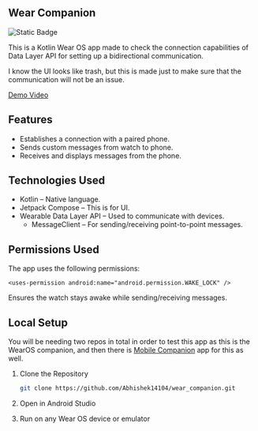 ## Wear Companion
![Static Badge](https://img.shields.io/badge/Wear%20OS%20Test%20App-Kotlin)

This is a Kotlin Wear OS app made to check the connection capabilities of Data Layer API for setting up a bidirectional communication.

I know the UI looks like trash, but this is made just to make sure that the communication will not be an issue.

[Demo Video](https://www.youtube.com/watch?v=i7tVZb8hycA)


## Features
- Establishes a connection with a paired phone.
- Sends custom messages from watch to phone.
- Receives and displays messages from the phone.


## Technologies Used
- Kotlin – Native language.
- Jetpack Compose – This is for UI. 
- Wearable Data Layer API – Used to communicate with devices.
  - MessageClient – For sending/receiving point-to-point messages.


## Permissions Used
The app uses the following permissions:

```
<uses-permission android:name="android.permission.WAKE_LOCK" />
```
Ensures the watch stays awake while sending/receiving messages.


## Local Setup
You will be needing two repos in total in order to test this app as this is the WearOS companion, and then there is [Mobile Companion](https://github.com/Abhishek14104/mobile_companion) app for this as well.

1. Clone the Repository
   ```bash
   git clone https://github.com/Abhishek14104/wear_companion.git
   ```

2. Open in Android Studio

3. Run on any Wear OS device or emulator

